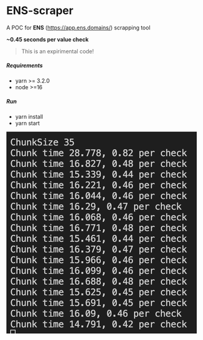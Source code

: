 # ENS-scraper

A POC for **ENS** (https://app.ens.domains/) scrapping tool

 **~0.45 seconds per value check**

 
> This is an expirimental code!

##### Requirements
- yarn >= 3.2.0
- node >=16
##### Run 
- yarn install
- yarn start

![Alt text](./assets/example.png "Title")

